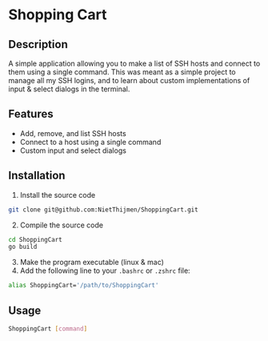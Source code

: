 # Shopping Cart

## Description
A simple application allowing you to make a list of SSH hosts and connect to them using a single command.
This was meant as a simple project to manage all my SSH logins, and to learn about custom implementations of input & select dialogs in the terminal.

## Features
- Add, remove, and list SSH hosts
- Connect to a host using a single command
- Custom input and select dialogs

## Installation
1. Install the source code
```bash
git clone git@github.com:NietThijmen/ShoppingCart.git 
```

2. Compile the source code
```bash
cd ShoppingCart
go build
```

3. Make the program executable (linux & mac)
4. Add the following line to your `.bashrc` or `.zshrc` file:
```bash
alias ShoppingCart='/path/to/ShoppingCart'
```

## Usage
```bash
ShoppingCart [command]
```